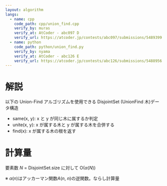 ```yaml
---
layout: algorithm
langs:
  - name: cpp
    code_path: cpp/union_find.cpp
    verify_by: muras
    verify_at: AtCoder - abc097 D
    verify_url: https://atcoder.jp/contests/abc097/submissions/5489399
  - name: python
    code_path: python/union_find.py
    verify_by: nyama
    verify_at: AtCoder - abc126 E
    verify_url: https://atcoder.jp/contests/abc126/submissions/5488956
---
```


# 解説

以下の Union-Find アルゴリズムを使用できる DisjointSet (UnionFind 木)データ構造

- same(x, y): x と y が同じ木に属するか判定
- unite(x, y): x が属する木と y が属する木を合併する
- find(x): x が属する木の根を返す

# 計算量

要素数 _N_ = DisjointSet.size に対して O(_α_(_N_))

※ _α_(_n_)はアッカーマン関数*A*(_n_, _n_)の逆関数。ならし計算量

